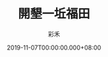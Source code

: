 ---
issue: 351
title: 開墾一坵福田
author: 彩禾
date: 2019-11-07T00:00:00.000+08:00
topic: 人物
difficulty: 1
wikidata: Q98095799
wikidata_link: https://www.wikidata.org/wiki/Q98095799
author_wikidata_link: https://www.wikidata.org/wiki/Q98096322
author_wikidata: Q98096322
---
